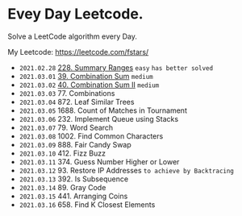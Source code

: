 
# Evey Day Leetcode.

Solve a LeetCode algorithm every Day.

My Leetcode: https://leetcode.com/fstars/

- `2021.02.28` [228. Summary Ranges](src/Array/228.summary-ranges[easy]/index.ts) `easy` `has better solved`
- `2021.03.01` [39. Combination Sum](src/Array/39.combination-sum[medium]/index.ts) `medium`
- `2021.03.02` [40. Combination Sum II](src/Backtracking/40.combination-sum-ii[medium]/index.ts) `medium`
- `2021.03.03` 77. Combinations
- `2021.03.04` 872. Leaf Similar Trees
- `2021.03.05` 1688. Count of Matches in Tournament
- `2021.03.06` 232. Implement Queue using Stacks
- `2021.03.07` 79. Word Search
- `2021.03.08` 1002. Find Common Characters
- `2021.03.09` 888. Fair Candy Swap
- `2021.03.10` 412. Fizz Buzz
- `2021.03.11` 374. Guess Number Higher or Lower
- `2021.03.12` 93. Restore IP Addresses `to achieve by Backtracing`
- `2021.03.13` 392. Is Subsequence
- `2021.03.14` 89. Gray Code
- `2021.03.15` 441. Arranging Coins
- `2021.03.16` 658. Find K Closest Elements